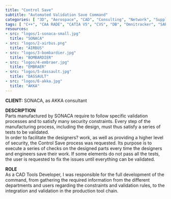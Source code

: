 ```yaml
---
title: "Control Save"
subtitle: "Automated Validation Save Command"
categories: [ "3D", "Aerospace", "CAD", "Consulting", "Network", "Supply Chain", "Support" ]
tags: [ "C++", "CAA RADE", "CATIA V5", "CVS", "DB", "Omnitracker", "SAP", "SQL", "UNIX", "VPM", "Visual Studio", "Windows" ]
resources:
- src: "logos/1-sonaca-small.jpg"
  title: "SONACA"
- src: "logos/2-airbus.png"
  title: "AIRBUS"
- src: "logos/3-bombardier.jpg"
  title: "BOMBARDIER"
- src: "logos/4-embraer.jpg"
  title: "EMBRAER"
- src: "logos/5-dassault.jpg"
  title: "DASSAULT"
- src: "logos/6-akka.jpg"
  title: "AKKA"
---
```


<b>CLIENT:</b> SONACA, as AKKA consultant<br>

<b>DESCRIPTION</b><br>
Parts manufactured by SONACA require to follow specific validation processes and to satisfy many security constraints. Every step of the manufacturing process, including the design, must thus satisfy a series of tests to be validated.<br>
In order to facilitate the designers? work, as well as providing a higher level of security, the Control Save process was requested. Its purpose is to execute a series of checks on the designed parts every time the designers and engineers save their work. If some elements do not pass all the tests, the user is requested to fix the issues until everything can be validated.<br>

<b>ROLE</b><br>
As a CAD Tools Developer, I was responsible for the full development of the command, from gathering the required information from the different departments and users regarding the constraints and validation rules, to the integration and validation in the production tool chain.<br>
